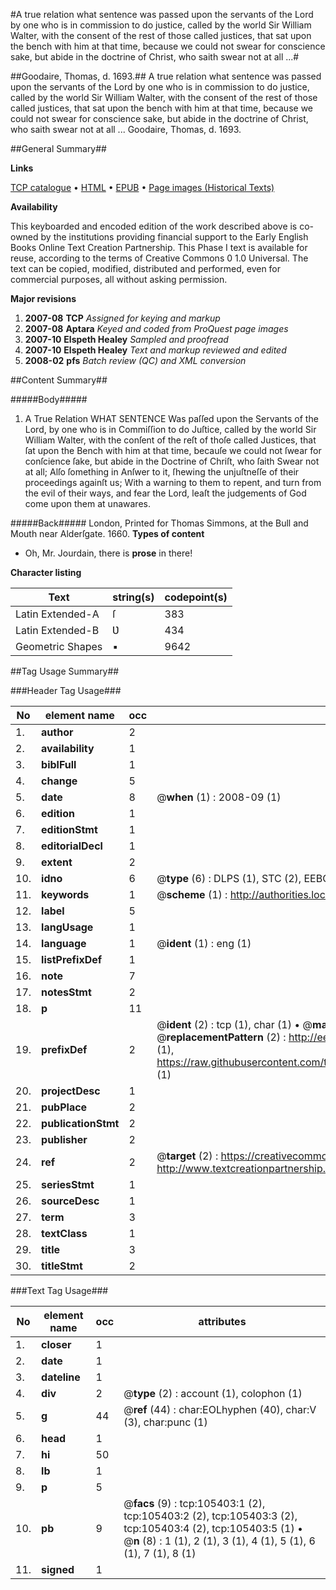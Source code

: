 #A true relation what sentence was passed upon the servants of the Lord by one who is in commission to do justice, called by the world Sir William Walter, with the consent of the rest of those called justices, that sat upon the bench with him at that time, because we could not swear for conscience sake, but abide in the doctrine of Christ, who saith swear not at all ...#

##Goodaire, Thomas, d. 1693.##
A true relation what sentence was passed upon the servants of the Lord by one who is in commission to do justice, called by the world Sir William Walter, with the consent of the rest of those called justices, that sat upon the bench with him at that time, because we could not swear for conscience sake, but abide in the doctrine of Christ, who saith swear not at all ...
Goodaire, Thomas, d. 1693.

##General Summary##

**Links**

[TCP catalogue](http://www.ota.ox.ac.uk/tcp/)  • 
[HTML](http://tei.it.ox.ac.uk/tcp/Texts-HTML/free/A41/A41426.html)  • 
[EPUB](http://tei.it.ox.ac.uk/tcp/Texts-EPUB/free/A41/A41426.epub) • 
[Page images (Historical Texts)](https://data.historicaltexts.jisc.ac.uk/view?pubId=eebo-16439049e&pageId=eebo-16439049e-105403-1)

**Availability**

This keyboarded and encoded edition of the
	       work described above is co-owned by the institutions
	       providing financial support to the Early English Books
	       Online Text Creation Partnership. This Phase I text is
	       available for reuse, according to the terms of Creative
	       Commons 0 1.0 Universal. The text can be copied,
	       modified, distributed and performed, even for
	       commercial purposes, all without asking permission.

**Major revisions**

1. __2007-08__ __TCP__ *Assigned for keying and markup*
1. __2007-08__ __Aptara__ *Keyed and coded from ProQuest page images*
1. __2007-10__ __Elspeth Healey__ *Sampled and proofread*
1. __2007-10__ __Elspeth Healey__ *Text and markup reviewed and edited*
1. __2008-02__ __pfs__ *Batch review (QC) and XML conversion*

##Content Summary##

#####Body#####

1. A
True Relation
WHAT SENTENCE
Was paſſed upon the Servants of the Lord,
by one who is in Commiſſion to do Juſtice,
called by the world Sir William Walter,
with the conſent of the reſt of thoſe called
Justices, that ſat upon the Bench with
him at that time, becauſe we could not
ſwear for conſcience ſake, but abide in
the Doctrine of Chriſt, who ſaith Swear
not at all; Alſo ſomething in Anſwer to
it, ſhewing the unjuſtneſſe of their proceedings
againſt us; With a warning to them
to repent, and turn from the evil of their
ways, and fear the Lord, leaſt the judgements
of God come upon them at unawares.

#####Back#####
London, Printed for Thomas Simmons, at the Bull and Mouth
near Alderſgate. 1660.
**Types of content**

  * Oh, Mr. Jourdain, there is **prose** in there!

**Character listing**


|Text|string(s)|codepoint(s)|
|---|---|---|
|Latin Extended-A|ſ|383|
|Latin Extended-B|Ʋ|434|
|Geometric Shapes|▪|9642|

##Tag Usage Summary##

###Header Tag Usage###

|No|element name|occ|attributes|
|---|---|---|---|
|1.|__author__|2||
|2.|__availability__|1||
|3.|__biblFull__|1||
|4.|__change__|5||
|5.|__date__|8| @__when__ (1) : 2008-09 (1)|
|6.|__edition__|1||
|7.|__editionStmt__|1||
|8.|__editorialDecl__|1||
|9.|__extent__|2||
|10.|__idno__|6| @__type__ (6) : DLPS (1), STC (2), EEBO-CITATION (1), OCLC (1), VID (1)|
|11.|__keywords__|1| @__scheme__ (1) : http://authorities.loc.gov/ (1)|
|12.|__label__|5||
|13.|__langUsage__|1||
|14.|__language__|1| @__ident__ (1) : eng (1)|
|15.|__listPrefixDef__|1||
|16.|__note__|7||
|17.|__notesStmt__|2||
|18.|__p__|11||
|19.|__prefixDef__|2| @__ident__ (2) : tcp (1), char (1)  •  @__matchPattern__ (2) : ([0-9\-]+):([0-9IVX]+) (1), (.+) (1)  •  @__replacementPattern__ (2) : http://eebo.chadwyck.com/downloadtiff?vid=$1&page=$2 (1), https://raw.githubusercontent.com/textcreationpartnership/Texts/master/tcpchars.xml#$1 (1)|
|20.|__projectDesc__|1||
|21.|__pubPlace__|2||
|22.|__publicationStmt__|2||
|23.|__publisher__|2||
|24.|__ref__|2| @__target__ (2) : https://creativecommons.org/publicdomain/zero/1.0/ (1), http://www.textcreationpartnership.org/docs/. (1)|
|25.|__seriesStmt__|1||
|26.|__sourceDesc__|1||
|27.|__term__|3||
|28.|__textClass__|1||
|29.|__title__|3||
|30.|__titleStmt__|2||


###Text Tag Usage###

|No|element name|occ|attributes|
|---|---|---|---|
|1.|__closer__|1||
|2.|__date__|1||
|3.|__dateline__|1||
|4.|__div__|2| @__type__ (2) : account (1), colophon (1)|
|5.|__g__|44| @__ref__ (44) : char:EOLhyphen (40), char:V (3), char:punc (1)|
|6.|__head__|1||
|7.|__hi__|50||
|8.|__lb__|1||
|9.|__p__|5||
|10.|__pb__|9| @__facs__ (9) : tcp:105403:1 (2), tcp:105403:2 (2), tcp:105403:3 (2), tcp:105403:4 (2), tcp:105403:5 (1)  •  @__n__ (8) : 1 (1), 2 (1), 3 (1), 4 (1), 5 (1), 6 (1), 7 (1), 8 (1)|
|11.|__signed__|1||
